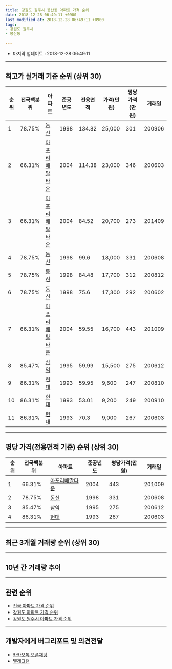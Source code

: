 ```yaml
---
title: 강원도 원주시 봉산동 아파트 가격 순위
date: 2018-12-28 06:49:11 +0900
last_modified_at: 2018-12-28 06:49:11 +0900
tags:
- 강원도 원주시
- 봉산동

---
```


* 마지막 업데이트 : 2018-12-28 06:49:11

---

## 최고가 실거래 기준 순위 (상위 30)


|순위|전국백분위|아파트|준공년도|전용면적|가격(만원)|평당가격(만원)|거래일|
|---|---|---|---|---|---|---|---|
|1|78.75%|[동신](https://search.naver.com/search.naver?query=%EA%B0%95%EC%9B%90%EB%8F%84+%EC%9B%90%EC%A3%BC%EC%8B%9C+%EB%B4%89%EC%82%B0%EB%8F%99+%EB%8F%99%EC%8B%A0)|1998|134.82|25,000|301|200906|
|2|66.31%|[아포리배말타운](https://search.naver.com/search.naver?query=%EA%B0%95%EC%9B%90%EB%8F%84+%EC%9B%90%EC%A3%BC%EC%8B%9C+%EB%B4%89%EC%82%B0%EB%8F%99+%EC%95%84%ED%8F%AC%EB%A6%AC%EB%B0%B0%EB%A7%90%ED%83%80%EC%9A%B4)|2004|114.38|23,000|346|200603|
|3|66.31%|[아포리배말타운](https://search.naver.com/search.naver?query=%EA%B0%95%EC%9B%90%EB%8F%84+%EC%9B%90%EC%A3%BC%EC%8B%9C+%EB%B4%89%EC%82%B0%EB%8F%99+%EC%95%84%ED%8F%AC%EB%A6%AC%EB%B0%B0%EB%A7%90%ED%83%80%EC%9A%B4)|2004|84.52|20,700|273|201409|
|4|78.75%|[동신](https://search.naver.com/search.naver?query=%EA%B0%95%EC%9B%90%EB%8F%84+%EC%9B%90%EC%A3%BC%EC%8B%9C+%EB%B4%89%EC%82%B0%EB%8F%99+%EB%8F%99%EC%8B%A0)|1998|99.6|18,000|331|200608|
|5|78.75%|[동신](https://search.naver.com/search.naver?query=%EA%B0%95%EC%9B%90%EB%8F%84+%EC%9B%90%EC%A3%BC%EC%8B%9C+%EB%B4%89%EC%82%B0%EB%8F%99+%EB%8F%99%EC%8B%A0)|1998|84.48|17,700|312|200812|
|6|78.75%|[동신](https://search.naver.com/search.naver?query=%EA%B0%95%EC%9B%90%EB%8F%84+%EC%9B%90%EC%A3%BC%EC%8B%9C+%EB%B4%89%EC%82%B0%EB%8F%99+%EB%8F%99%EC%8B%A0)|1998|75.6|17,300|292|200602|
|7|66.31%|[아포리배말타운](https://search.naver.com/search.naver?query=%EA%B0%95%EC%9B%90%EB%8F%84+%EC%9B%90%EC%A3%BC%EC%8B%9C+%EB%B4%89%EC%82%B0%EB%8F%99+%EC%95%84%ED%8F%AC%EB%A6%AC%EB%B0%B0%EB%A7%90%ED%83%80%EC%9A%B4)|2004|59.55|16,700|443|201009|
|8|85.47%|[삼익](https://search.naver.com/search.naver?query=%EA%B0%95%EC%9B%90%EB%8F%84+%EC%9B%90%EC%A3%BC%EC%8B%9C+%EB%B4%89%EC%82%B0%EB%8F%99+%EC%82%BC%EC%9D%B5)|1995|59.99|15,500|275|200612|
|9|86.31%|[현대](https://search.naver.com/search.naver?query=%EA%B0%95%EC%9B%90%EB%8F%84+%EC%9B%90%EC%A3%BC%EC%8B%9C+%EB%B4%89%EC%82%B0%EB%8F%99+%ED%98%84%EB%8C%80)|1993|59.95|9,600|247|200810|
|10|86.31%|[현대](https://search.naver.com/search.naver?query=%EA%B0%95%EC%9B%90%EB%8F%84+%EC%9B%90%EC%A3%BC%EC%8B%9C+%EB%B4%89%EC%82%B0%EB%8F%99+%ED%98%84%EB%8C%80)|1993|53.01|9,200|249|200910|
|11|86.31%|[현대](https://search.naver.com/search.naver?query=%EA%B0%95%EC%9B%90%EB%8F%84+%EC%9B%90%EC%A3%BC%EC%8B%9C+%EB%B4%89%EC%82%B0%EB%8F%99+%ED%98%84%EB%8C%80)|1993|70.3|9,000|267|200603|


---

## 평당 가격(전용면적 기준) 순위 (상위 30)


|순위|전국백분위|아파트|준공년도|평당가격(만원)|거래일|
|---|---|---|---|---|---|
|1|66.31%|[아포리배말타운](https://search.naver.com/search.naver?query=%EA%B0%95%EC%9B%90%EB%8F%84+%EC%9B%90%EC%A3%BC%EC%8B%9C+%EB%B4%89%EC%82%B0%EB%8F%99+%EC%95%84%ED%8F%AC%EB%A6%AC%EB%B0%B0%EB%A7%90%ED%83%80%EC%9A%B4)|2004|443|201009|
|2|78.75%|[동신](https://search.naver.com/search.naver?query=%EA%B0%95%EC%9B%90%EB%8F%84+%EC%9B%90%EC%A3%BC%EC%8B%9C+%EB%B4%89%EC%82%B0%EB%8F%99+%EB%8F%99%EC%8B%A0)|1998|331|200608|
|3|85.47%|[삼익](https://search.naver.com/search.naver?query=%EA%B0%95%EC%9B%90%EB%8F%84+%EC%9B%90%EC%A3%BC%EC%8B%9C+%EB%B4%89%EC%82%B0%EB%8F%99+%EC%82%BC%EC%9D%B5)|1995|275|200612|
|4|86.31%|[현대](https://search.naver.com/search.naver?query=%EA%B0%95%EC%9B%90%EB%8F%84+%EC%9B%90%EC%A3%BC%EC%8B%9C+%EB%B4%89%EC%82%B0%EB%8F%99+%ED%98%84%EB%8C%80)|1993|267|200603|


---

## 최근 3개월 거래량 순위 (상위 30)


<div style="width:100%;">
    <canvas id="deal_count_ranking" height="250"></canvas>
</div>


<script>
new Chart(document.getElementById("deal_count_ranking"), {
    type: 'horizontalBar',
    data: {
        labels: ['삼익', '동신', '아포리배말타운', '현대'],
        datasets: [{
            label: '실거래 수',
            data: [12, 1, 1, 1],
            borderColor: "rgba(255, 0, 128, 1)",
            backgroundColor: "rgba(255, 0, 128, 0.5)",
            fill: false,
        }]
    },
    options: {
        responsive: true,
        title: {
            display: true,
            text: '최근 3개월 거래량 순위'
        },
        tooltips: {
            mode: 'index',
            intersect: false,
            callbacks: {
                title: function(tooltipItems, data) {
                    return "실거래 수:";
                },
                label: function(tooltipItem, data) {
                    return data.labels[tooltipItem.index] + ": " + tooltipItem.xLabel;
                }
            }
        },
        hover: {
            mode: 'nearest',
            intersect: true
        },
        scales: {
            xAxes: [{
                display: true,
                scaleLabel: {
                    display: true,
                    labelString: '실거래 수'
                },
                ticks: {
                    suggestedMin: 0,
                }
            }],
            yAxes: [{
                display: true,
                ticks: {
                    autoSkip: false,
                    callback: function(value, index, values) {
                        if (value.length > 15)
                            return value.substr(0, 13) + "...";
                        else
                            return value;
                    }
                },
                scaleLabel: {
                    display: false,
                }
            }]
        }
    }
});

</script>


---

## 10년 간 거래량 추이


<div style="width:100%;">
    <canvas id="deal_progress" height="250"></canvas>
</div>

<script>
new Chart(document.getElementById("deal_progress"), {
    type: 'line',
    data: {
        labels: ['200812','200901','200902','200903','200904','200905','200906','200907','200908','200909','200910','200911','200912','201001','201002','201003','201004','201005','201006','201007','201008','201009','201010','201011','201012','201101','201102','201103','201104','201105','201106','201107','201108','201109','201110','201111','201112','201201','201202','201203','201204','201205','201206','201207','201208','201209','201210','201211','201212','201301','201302','201303','201304','201305','201306','201307','201308','201309','201310','201311','201312','201401','201402','201403','201404','201405','201406','201407','201408','201409','201410','201411','201412','201501','201502','201503','201504','201505','201506','201507','201508','201509','201510','201511','201512','201601','201602','201603','201604','201605','201606','201607','201608','201609','201610','201611','201612','201701','201702','201703','201704','201705','201706','201707','201708','201709','201710','201711','201712','201801','201802','201803','201804','201805','201806','201807','201808','201809','201810','201811','201812'],
        datasets: [{
            label: '실거래 수',
            pointRadius: 1,
            data: [3, 2, 9, 6, 8, 7, 6, 3, 9, 8, 8, 5, 5, 8, 7, 14, 8, 11, 11, 5, 6, 9, 7, 5, 7, 9, 20, 22, 40, 11, 10, 24, 15, 13, 13, 8, 5, 5, 14, 10, 5, 4, 5, 9, 4, 3, 14, 12, 8, 10, 6, 7, 12, 12, 11, 10, 4, 10, 11, 9, 13, 10, 16, 12, 13, 4, 9, 12, 12, 12, 10, 12, 10, 11, 12, 16, 17, 8, 12, 8, 16, 9, 16, 12, 7, 11, 7, 15, 9, 4, 13, 9, 11, 13, 16, 13, 6, 10, 8, 7, 12, 8, 12, 7, 7, 6, 7, 8, 2, 1, 1, 7, 6, 3, 5, 2, 6, 6, 9, 6, 0],
            borderColor: "rgba(255, 201, 14, 1)",
            backgroundColor: "rgba(255, 201, 14, 0.5)",
            fill: true,
        }]
    },
    options: {
        responsive: true,
        title: {
            display: true,
            text: '10년간 거래량 추이'
        },
        tooltips: {
            mode: 'index',
            intersect: false,
        },
        hover: {
            mode: 'nearest',
            intersect: true
        },
        scales: {
            xAxes: [{
                display: true,
                scaleLabel: {
                    display: true,
                    labelString: '년/월'
                }
            }],
            yAxes: [{
                display: true,
                ticks: {
                    suggestedMin: 0,
                },
                scaleLabel: {
                    display: true,
                    labelString: '실거래 수'
                }
            }]
        }
    }
});

</script>


---

## 관련 순위

- [전국 아파트 가격 순위](https://inasie.github.io/apt-ranking/전국)
- [강원도 아파트 가격 순위](https://inasie.github.io/apt-ranking/강원도)
- [강원도 원주시 아파트 가격 순위](https://inasie.github.io/apt-ranking/강원도-원주시)


---

## 개발자에게 버그리포트 및 의견전달

- [카카오톡 오픈채팅](https://open.kakao.com/o/gLJUAP4)
- [텔레그램](https://t.me/inasie)

